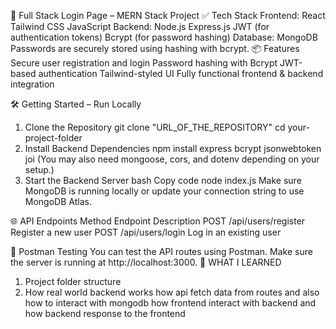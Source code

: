 🚀 Full Stack Login Page – MERN Stack Project
✅ Tech Stack
Frontend:
React
Tailwind CSS
JavaScript
Backend:
Node.js
Express.js
JWT (for authentication tokens)
Bcrypt (for password hashing)
Database:
MongoDB
Passwords are securely stored using hashing with bcrypt.
📦 Features
Secure user registration and login
Password hashing with Bcrypt
JWT-based authentication
Tailwind-styled UI
Fully functional frontend & backend integration

🛠️ Getting Started – Run Locally
1. Clone the Repository
git clone "URL_OF_THE_REPOSITORY"
cd your-project-folder
2. Install Backend Dependencies
npm install express bcrypt jsonwebtoken joi
(You may also need mongoose, cors, and dotenv depending on your setup.)
3. Start the Backend Server
bash
Copy code
node index.js
Make sure MongoDB is running locally or update your connection string to use MongoDB Atlas.

🌐 API Endpoints
Method	Endpoint	Description
POST	/api/users/register	Register a new user
POST	/api/users/login	Log in an existing user

🧪 Postman Testing
You can test the API routes using Postman.
Make sure the server is running at http://localhost:3000.
 📘 WHAT I LEARNED 
1) Project folder structure 
2) How real world backend works how api fetch data from routes and also how to interact with mongodb how frontend interact with backend and how backend response to the frontend
